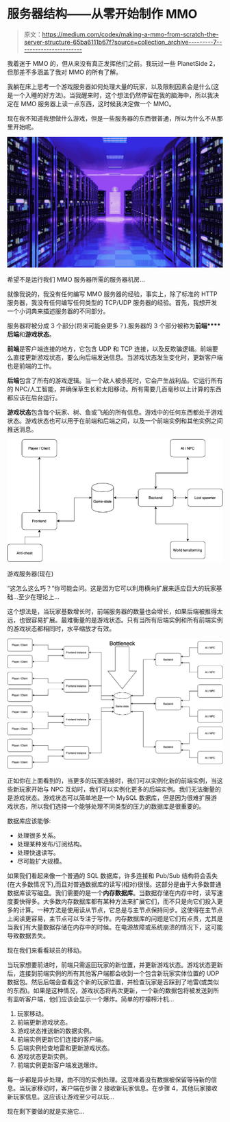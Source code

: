 # 服务器结构——从零开始制作 MMO

> 原文：<https://medium.com/codex/making-a-mmo-from-scratch-the-server-structure-65ba6111b67f?source=collection_archive---------7----------------------->

我着迷于 MMO 的，但从来没有真正发挥他们之前。我玩过一些 PlanetSide 2，但那差不多涵盖了我对 MMO 的所有了解。

我躺在床上思考一个游戏服务器如何处理大量的玩家，以及限制因素会是什么(这是一个入睡的好方法)。当我醒来时，这个想法仍然停留在我的脑海中，所以我决定在 MMO 服务器上读一点东西，这时候我决定做一个 MMO。

现在我不知道我想做什么游戏，但是一些服务器的东西很普通，所以为什么不从那里开始呢。

![](img/88f45ce38059fe53145b5c8afe6974b0.png)

希望不是运行我们 MMO 服务器所需的服务器机房…

就像我说的，我没有任何编写 MMO 服务器的经验，事实上，除了标准的 HTTP 服务器，我没有任何编写任何类型的 TCP/UDP 服务器的经验。首先，我想开发一个小词典来描述服务器的不同部分。

服务器将被分成 3 个部分(将来可能会更多？).服务器的 3 个部分被称为**前端****后端**和**游戏状态**。

**前端**是客户端连接的地方，它包含 UDP 和 TCP 连接，以及反欺骗逻辑。前端要么直接更新游戏状态，要么向后端发送信息。当游戏状态发生变化时，更新客户端也是前端的工作。

**后端**包含了所有的游戏逻辑。当一个敌人被杀死时，它会产生战利品。它运行所有的 NPC/人工智能，并确保草生长和太阳移动。所有需要几百毫秒以上计算的东西都应该在后台运行。

**游戏状态**包含每个玩家、树、鱼或飞船的所有信息。游戏中的任何东西都处于游戏状态。游戏状态也可以用于在前端和后端之间，以及一个前端实例和其他实例之间推送消息。

![](img/8f46b18cce86abe8c0e505c5e342fe5d.png)

游戏服务器(现在)

“这怎么这么巧？”你可能会问。这是因为它可以利用横向扩展来适应巨大的玩家基础…至少在理论上…

这个想法是，当玩家基数增长时，前端服务器的数量也会增长，如果后端被推得太远，也很容易扩展。最难衡量的是游戏状态。只有当所有后端实例和所有前端实例的游戏状态都相同时，水平缩放才有效。

![](img/7dbc9d3cbbb9fd7ca9506c00f9820cc5.png)

正如你在上面看到的，当更多的玩家连接时，我们可以实例化新的前端实例，当这些新玩家开始与 NPC 互动时，我们可以实例化更多的后端实例。我们无法衡量的是游戏状态。游戏状态可以简单地是一个 MySQL 数据库，但是因为很难扩展游戏状态，所以我们选择一个能够处理不同类型的压力的数据库是很重要的。

数据库应该能够:

*   处理很多关系。
*   处理某种发布/订阅结构。
*   处理快速读写。
*   尽可能扩大规模。

如果我们看起来像一个普通的 SQL 数据库，许多连接和 Pub/Sub 结构将会丢失(在大多数情况下),而且对普通数据库的读写(相对)很慢。这部分是由于大多数普通数据库读写磁盘。我们需要的是一个**内存数据库**。当数据存储在内存中时，读写速度要快得多。大多数内存数据库都有某种方法来扩展它们，而不只是向它们投入更多的计算。一种方法是使用读从节点，它总是与主节点保持同步。这使得在主节点上阅读更容易，主节点可以专注于写作。内存数据库的问题是它们有点贵，尤其是当我们有大量数据存储在内存中的时候。在电源故障或系统崩溃的情况下，这可能导致数据丢失。

现在我们来看看球员的移动。

当玩家想要前进时，前端只需返回玩家的新位置，并更新游戏状态。游戏状态更新后，连接到前端实例的所有其他客户端都会收到一个包含新玩家实体位置的 UDP 数据包。然后后端会查看这个新的玩家位置，并检查玩家是否踩到了地雷(或类似的东西)。如果是这种情况，游戏状态将再次更新，一个新的数据包将被发送到所有监听客户端，他们应该会显示一个爆炸。简单的柠檬榨汁机…

1.  玩家移动。
2.  前端更新游戏状态。
3.  游戏状态推送新的数据实例。
4.  前端实例更新它们连接的客户端。
5.  后端实例检查地雷和更新游戏状态。
6.  游戏状态更新实例。
7.  前端实例更新客户端发送爆炸。

每一步都是异步处理，由不同的实例处理。这意味着没有数据被保留等待新的信息。当玩家移动时，客户端在步骤 2 接收新玩家信息。在步骤 4，其他玩家接收新玩家信息。这应该让游戏至少可以玩…

现在剩下要做的就是实施它…